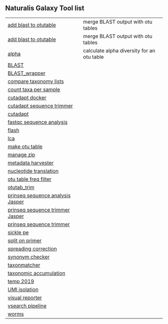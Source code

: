 ## Naturalis Galaxy Tool list

|              |              |
|------------- |:-------------|
|[add blast to otutable](https://github.com/naturalis/galaxy-tool-add-blast-to-otutable) | merge BLAST output with otu tables | 
|[add blast to otutable](https://github.com/naturalis/galaxy-tool-add-blast-to-otutable) | merge BLAST output with otu tables |
|[alpha](https://github.com/naturalis/galaxy-tool-alpha) | calculate alpha diversity for an otu table | 
|[BLAST ](https://github.com/naturalis/galaxy-tool-BLAST)  |  |
|[BLAST_wrapper](https://github.com/naturalis/galaxy-tool-BLAST_wrapper)  |  |
|[compare taxonomy lists](https://github.com/naturalis/galaxy-tool-compare-taxonomy-lists)  |  |
|[count taxa per sample](https://github.com/naturalis/galaxy-tool-count-taxa-per-sample)  |  |
|[cutadapt docker](https://github.com/naturalis/galaxy-tool-cutadapt-docker)  |  |
|[cutadapt sequence trimmer](https://github.com/naturalis/galaxy-tool-cutadapt-sequence-trimmer)  |  |
|[cutadapt](https://github.com/naturalis/galaxy-tool-cutadapt)  |  |
|[fastqc sequence analysis](https://github.com/naturalis/galaxy-tool-fastqc-sequence-analysis)  |  |
|[flash](https://github.com/naturalis/galaxy-tool-flash)  |  |
|[lca ](https://github.com/naturalis/galaxy-tool-lca)  |  |
|[make otu table](https://github.com/naturalis/galaxy-tool-make-otu-table)  |  |
|[manage zip](https://github.com/naturalis/galaxy-tool-manage-zip)  |  |
|[metadata harvester](https://github.com/naturalis/galaxy-tool-metadata-harvester)  |  |
|[nucleotide translation](https://github.com/naturalis/galaxy-tool-nucleotide-translation)  |  |
|[otu table freq filter](https://github.com/naturalis/galaxy-tool-otu-table-freq-filter)  |  |
|[otutab_trim](https://github.com/naturalis/galaxy-tool-otutab_trim)  |  |
|[prinseq sequence analysis Jasper](https://github.com/naturalis/galaxy-tool-prinseq-sequence-analysis-Jasper)  |  |
|[prinseq sequence trimmer Jasper](https://github.com/naturalis/galaxy-tool-prinseq-sequence-trimmer-Jasper)  |  |
|[prinseq sequence trimmer](https://github.com/naturalis/galaxy-tool-prinseq-sequence-trimmer)  |  |
|[sickle pe](https://github.com/naturalis/galaxy-tool-sickle-pe)  |  |
|[split on primer ](https://github.com/naturalis/galaxy-tool-split-on-primer)  |  |
|[spreading correction](https://github.com/naturalis/galaxy-tool-spreading-correction)  |  |
|[synonym checker](https://github.com/naturalis/galaxy-tool-synonym-checker)  |  |
|[taxonmatcher](https://github.com/naturalis/galaxy-tool-taxonmatcher)  |  |
|[taxonomic accumulation](https://github.com/naturalis/galaxy-tool-taxonomic-accumulation)  |  |
|[temp 2019](https://github.com/naturalis/galaxy-tool-temp-2019)  |  |
|[UMI isolation](https://github.com/naturalis/galaxy-tool-UMI-isolation)  |  |
|[visual reporter](https://github.com/naturalis/galaxy-tool-visual-reporter)  |  |
|[vsearch pipeline](https://github.com/naturalis/galaxy-tool-vsearch-pipeline)  |  |
|[worms](https://github.com/naturalis/galaxy-tool-worms)  |  |
